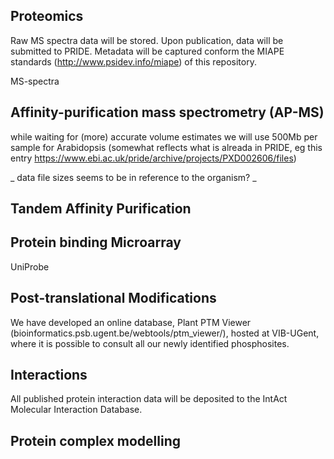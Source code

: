 ## Proteomics

Raw MS spectra data will be stored. Upon publication, data will be submitted to PRIDE. Metadata will be captured conform the MIAPE standards (http://www.psidev.info/miape) of this repository.

MS-spectra

## Affinity-purification mass spectrometry (AP-MS) 

while waiting for (more) accurate volume estimates we will use 500Mb per sample for Arabidopsis
(somewhat reflects what is alreada in PRIDE, eg this entry https://www.ebi.ac.uk/pride/archive/projects/PXD002606/files)

_ data file sizes seems to be in reference to the organism? _

## Tandem Affinity Purification

## Protein binding Microarray

UniProbe

## Post-translational Modifications

We have developed an online database, Plant PTM Viewer (bioinformatics.psb.ugent.be/webtools/ptm_viewer/), hosted at VIB-UGent, where it is possible to consult all our newly identified phosphosites.

## Interactions

All published protein interaction data will be deposited to the IntAct Molecular Interaction Database.

## Protein complex modelling

